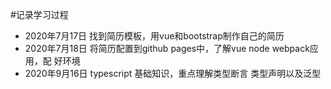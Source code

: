#记录学习过程
+ 2020年7月17日 找到简历模板，用vue和bootstrap制作自己的简历
+ 2020年7月18日 将简历配置到github pages中，了解vue node webpack应用，配
好环境
+ 2020年9月16日 typescript 基础知识，重点理解类型断言 类型声明以及泛型